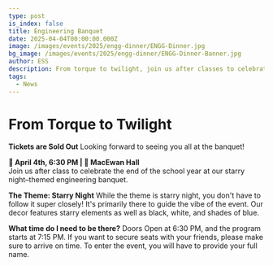 ```yaml
---
type: post
is_index: false
title: Engineering Banquet
date: 2025-04-04T00:00:00.000Z
image: /images/events/2025/engg-dinner/ENGG-Dinner.jpg
bg_image: /images/events/2025/engg-dinner/ENGG-Dinner-Banner.jpg
author: ESS
description: From torque to twilight, join us after classes to celebrate the end of the school year at our starry night–themed engineering banquet.
tags:
  - News
---
```


# From Torque to Twilight
**Tickets are Sold Out**
Looking forward to seeing you all at the banquet!

**📅 April 4th, 6:30 PM | 📍 MacEwan Hall**  
Join us after class to celebrate the end of the school year at our starry night–themed engineering banquet.

**The Theme: Starry Night** While the theme is starry night, you don't have to follow it super closely! It's primarily there to guide the vibe of the event. Our decor features starry elements as well as black, white, and shades of blue.

**What time do I need to be there?** Doors Open at 6:30 PM, and the program starts at 7:15 PM. If you want to secure seats with your friends, please make sure to arrive on time. To enter the event, you will have to provide your full name.